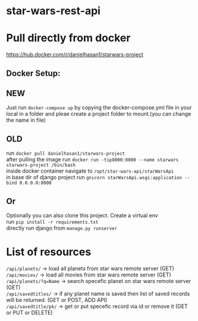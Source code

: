 # star-wars-rest-api
# Pull directly from docker 
https://hub.docker.com/r/danielhasan1/starwars-project
## Docker Setup:

## NEW  
Just run `docker-compose up` by copying the docker-compose.yml file in your local in a folder and pleae create a project folder to mount.(you can change the name in file)
## OLD
run `docker pull danielhasan1/starwars-project`  
after pulling the image
run `docker run -tip8000:8000 --name starwars starwars-project /bin/bash`  
inside docker container navigate to `/opt/star-wars-api/starWarsApi`  
in base dir of django project run `gnicorn starWarsApi.wsgi:application --bind 0.0.0.0:8000`  

## Or  
Optionally you can also clone this project. 
Create a virtual env  
run `pip install -r requirements.txt`  
directly run django from `manage.py runserver`  

# List of resources  
`/api/planets/` -> load all planets from star wars remote server (GET)  
`/api/movies/` -> load all movies from star wars remote server (GET)  
`/api/planets/?q=Name` -> search specefic planet on star wars remote server (GET)  
`/api/savedtitles/` -> if any planet name is saved then list of saved records will be returned. (GET or POST, ADD API)  
`/api/savedtitle/pk/` -> get or put specefic record via id or remove it (GET or PUT or DELETE)  
